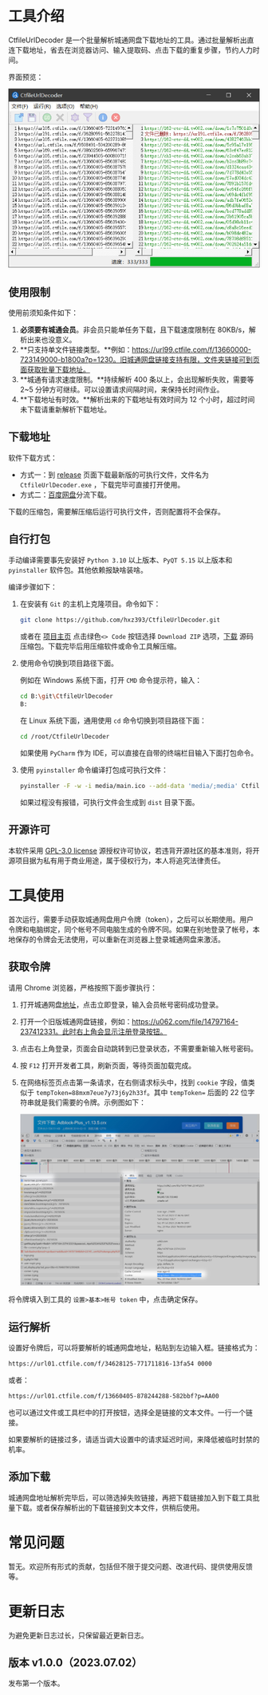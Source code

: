 # 工具介绍

CtfileUrlDecoder 是一个批量解析城通网盘下载地址的工具。通过批量解析出直连下载地址，省去在浏览器访问、输入提取码、点击下载的重复步骤，节约人力时间。

界面预览：

![最新版本截图](https://raw.githubusercontent.com/hxz393/CtfileUrlDecoder/main/capture/ui.jpg)



## 使用限制

使用前须知条件如下：

1. **必须要有城通会员**。非会员只能单任务下载，且下载速度限制在 80KB/s，解析出来也没意义。
2.  **只支持单文件链接类型。**例如：https://url99.ctfile.com/f/13660000-723149000-b1800a?p=1230。旧城通网盘链接支持有限，文件夹链接可到页面获取批量下载地址。
3.  **城通有请求速度限制。**持续解析 400 条以上，会出现解析失败，需要等 2~5 分钟方可继续。可以设置请求间隔时间，来保持长时间作业。
4.  **下载地址有时效。**解析出来的下载地址有效时间为 12 个小时，超过时间未下载请重新解析下载地址。



## 下载地址

软件下载方式：

- 方式一：到 [release](https://github.com/hxz393/CtfileUrlDecoder/releases) 页面下载最新版的可执行文件，文件名为 `CtfileUrlDecoder.exe` ，下载完毕可直接打开使用。
- 方式二：[百度网盘](https://pan.baidu.com/s/1RK7uBqaqgqJHLJbadXI48g?pwd=6666)分流下载。

下载的压缩包，需要解压缩后运行可执行文件，否则配置将不会保存。



## 自行打包

手动编译需要事先安装好 `Python 3.10` 以上版本、`PyQT 5.15` 以上版本和 `pyinstaller` 软件包。其他依赖报缺啥装啥。

编译步骤如下：

1. 在安装有 `Git` 的主机上克隆项目。命令如下：

   ```sh
   git clone https://github.com/hxz393/CtfileUrlDecoder.git
   ```

   或者在 [项目主页](https://github.com/hxz393/CtfileUrlDecoder) 点击绿色`<> Code` 按钮选择 `Download ZIP` 选项，[下载](https://github.com/hxz393/CtfileUrlDecoder/archive/refs/heads/main.zip) 源码压缩包。下载完毕后用压缩软件或命令工具解压缩。

2. 使用命令切换到项目路径下面。

   例如在 Windows 系统下面，打开 `CMD` 命令提示符，输入：

   ```sh
   cd B:\git\CtfileUrlDecoder
   B:
   ```

   在 Linux 系统下面，通用使用 `cd` 命令切换到项目路径下面：

   ```sh
   cd /root/CtfileUrlDecoder
   ```

   如果使用 `PyCharm` 作为 IDE，可以直接在自带的终端栏目输入下面打包命令。

3. 使用 `pyinstaller` 命令编译打包成可执行文件：

   ```sh
   pyinstaller -F -w -i media/main.ico --add-data 'media/;media' CtfileUrlDecoder.py
   ```

   如果过程没有报错，可执行文件会生成到 `dist` 目录下面。



## 开源许可

本软件采用 [GPL-3.0 license](https://github.com/hxz393/BrutalityExtractor/blob/main/LICENSE) 源授权许可协议，若违背开源社区的基本准则，将开源项目据为私有用于商业用途，属于侵权行为，本人将追究法律责任。



# 工具使用

首次运行，需要手动获取城通网盘用户令牌（token），之后可以长期使用。用户令牌和电脑绑定，同个帐号不同电脑生成的令牌不同。如果在别地登录了帐号，本地保存的令牌会无法使用，可以重新在浏览器上登录城通网盘来激活。

## 获取令牌

请用 Chrome 浏览器，严格按照下面步骤执行：

1. 打开城通网盘[地址](https://www.ctfile.com/)，点击立即登录，输入会员帐号密码成功登录。

2. 打开一个旧版城通网盘链接，例如：https://u062.com/file/14797164-237412331。此时右上角会显示注册登录按钮。

3. 点击右上角登录，页面会自动跳转到已登录状态，不需要重新输入帐号密码。

4. 按 `F12` 打开开发者工具，刷新页面，等待页面加载完成。

5. 在网络标签页点击第一条请求，在右侧请求标头中，找到 `cookie` 字段，值类似于 `tempToken=88mxm7eue7y73j6y2h33f`。其中 `tempToken=` 后面的 22 位字符串就是我们需要的令牌。示例图如下：

   ![最新版本截图](https://raw.githubusercontent.com/hxz393/CtfileUrlDecoder/main/capture/get_token.jpg)

将令牌填入到工具的 `设置>基本>帐号 token` 中，点击确定保存。



## 运行解析

设置好令牌后，可以将要解析的城通网盘地址，粘贴到左边输入框。链接格式为：

```sh
https://url01.ctfile.com/f/34628125-771711816-13fa54 0000
```

或者：

```sh
https://url01.ctfile.com/f/13660405-878244288-582bbf?p=AA00
```

也可以通过文件或工具栏中的打开按钮，选择全是链接的文本文件。一行一个链接。

如果要解析的链接过多，请适当调大设置中的请求延迟时间，来降低被临时封禁的机率。



## 添加下载

城通网盘地址解析完毕后，可以筛选掉失败链接，再把下载链接加入到下载工具批量下载。或者保存解析出的下载链接到文本文件，供稍后使用。



# 常见问题

暂无。欢迎所有形式的贡献，包括但不限于提交问题、改进代码、提供使用反馈等。



# 更新日志

为避免更新日志过长，只保留最近更新日志。

## 版本 v1.0.0（2023.07.02）

发布第一个版本。